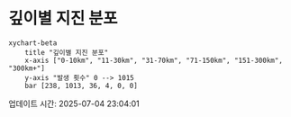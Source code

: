 # 깊이별 지진 분포

```mermaid
xychart-beta
    title "깊이별 지진 분포"
    x-axis ["0-10km", "11-30km", "31-70km", "71-150km", "151-300km", "300km+"]
    y-axis "발생 횟수" 0 --> 1015
    bar [238, 1013, 36, 4, 0, 0]
```

업데이트 시간: 2025-07-04 23:04:01
